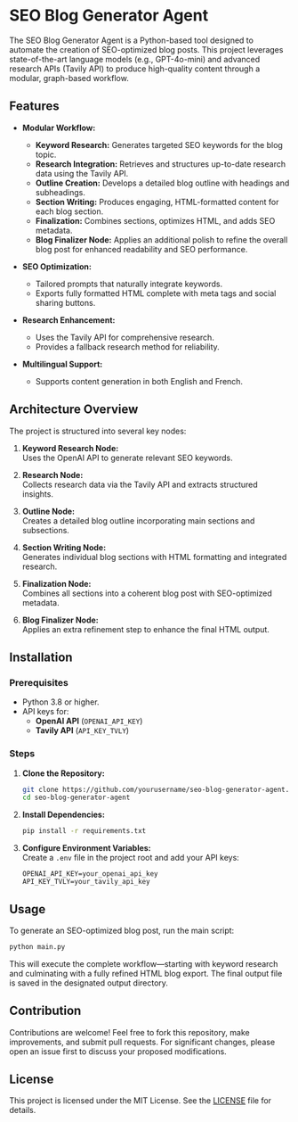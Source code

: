 # SEO Blog Generator Agent

The SEO Blog Generator Agent is a Python-based tool designed to automate the creation of SEO-optimized blog posts. This project leverages state-of-the-art language models (e.g., GPT-4o-mini) and advanced research APIs (Tavily API) to produce high-quality content through a modular, graph-based workflow.

## Features

- **Modular Workflow:**  
  - **Keyword Research:** Generates targeted SEO keywords for the blog topic.
  - **Research Integration:** Retrieves and structures up-to-date research data using the Tavily API.
  - **Outline Creation:** Develops a detailed blog outline with headings and subheadings.
  - **Section Writing:** Produces engaging, HTML-formatted content for each blog section.
  - **Finalization:** Combines sections, optimizes HTML, and adds SEO metadata.
  - **Blog Finalizer Node:** Applies an additional polish to refine the overall blog post for enhanced readability and SEO performance.

- **SEO Optimization:**  
  - Tailored prompts that naturally integrate keywords.
  - Exports fully formatted HTML complete with meta tags and social sharing buttons.

- **Research Enhancement:**  
  - Uses the Tavily API for comprehensive research.
  - Provides a fallback research method for reliability.

- **Multilingual Support:**  
  - Supports content generation in both English and French.

## Architecture Overview

The project is structured into several key nodes:

1. **Keyword Research Node:**  
   Uses the OpenAI API to generate relevant SEO keywords.

2. **Research Node:**  
   Collects research data via the Tavily API and extracts structured insights.

3. **Outline Node:**  
   Creates a detailed blog outline incorporating main sections and subsections.

4. **Section Writing Node:**  
   Generates individual blog sections with HTML formatting and integrated research.

5. **Finalization Node:**  
   Combines all sections into a coherent blog post with SEO-optimized metadata.

6. **Blog Finalizer Node:**  
   Applies an extra refinement step to enhance the final HTML output.

## Installation

### Prerequisites

- Python 3.8 or higher.
- API keys for:
  - **OpenAI API** (`OPENAI_API_KEY`)
  - **Tavily API** (`API_KEY_TVLY`)

### Steps

1. **Clone the Repository:**
   ```bash
   git clone https://github.com/yourusername/seo-blog-generator-agent.git
   cd seo-blog-generator-agent
   ```

2. **Install Dependencies:**
   ```bash
   pip install -r requirements.txt
   ```

3. **Configure Environment Variables:**  
   Create a `.env` file in the project root and add your API keys:
   ```env
   OPENAI_API_KEY=your_openai_api_key
   API_KEY_TVLY=your_tavily_api_key
   ```

## Usage

To generate an SEO-optimized blog post, run the main script:
```bash
python main.py
```
This will execute the complete workflow—starting with keyword research and culminating with a fully refined HTML blog export. The final output file is saved in the designated output directory.

## Contribution

Contributions are welcome! Feel free to fork this repository, make improvements, and submit pull requests. For significant changes, please open an issue first to discuss your proposed modifications.

## License

This project is licensed under the MIT License. See the [LICENSE](LICENSE) file for details.
